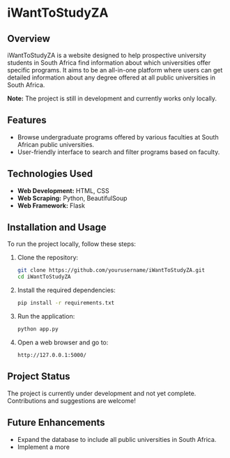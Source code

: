 # iWantToStudyZA

## Overview
iWantToStudyZA is a website designed to help prospective university students in South Africa find information about which universities offer specific programs. It aims to be an all-in-one platform where users can get detailed information about any degree offered at all public universities in South Africa.

**Note:** The project is still in development and currently works only locally.

## Features
- Browse undergraduate programs offered by various faculties at South African public universities.
- User-friendly interface to search and filter programs based on faculty.

## Technologies Used
- **Web Development:** HTML, CSS
- **Web Scraping:** Python, BeautifulSoup
- **Web Framework:** Flask

## Installation and Usage
To run the project locally, follow these steps:

1. Clone the repository:
    ```sh
    git clone https://github.com/yourusername/iWantToStudyZA.git
    cd iWantToStudyZA
    ```

2. Install the required dependencies:
    ```sh
    pip install -r requirements.txt
    ```

3. Run the application:
    ```sh
    python app.py
    ```

4. Open a web browser and go to:
    ```
    http://127.0.0.1:5000/
    ```

## Project Status
The project is currently under development and not yet complete. Contributions and suggestions are welcome!

## Future Enhancements
- Expand the database to include all public universities in South Africa.
- Implement a more

